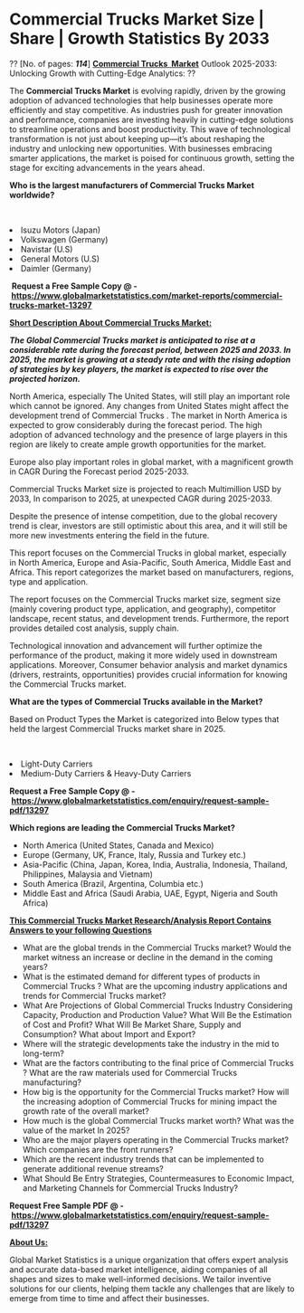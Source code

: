 <H1>Commercial Trucks Market Size | Share | Growth Statistics By 2033</H1><p>?? [No. of pages:&nbsp;<strong><em>114</em></strong>]&nbsp;<strong><a href="https://www.globalmarketstatistics.com/market-reports/commercial-trucks-market-13297">Commercial Trucks &nbsp;Market</a></strong>&nbsp;Outlook 2025-2033: Unlocking Growth with Cutting-Edge Analytics: ??</p><p>The <strong>Commercial Trucks Market</strong> is evolving rapidly, driven by the growing adoption of advanced technologies that help businesses operate more efficiently and stay competitive. As industries push for greater innovation and performance, companies are investing heavily in cutting-edge solutions to streamline operations and boost productivity. This wave of technological transformation is not just about keeping up&mdash;it&rsquo;s about reshaping the industry and unlocking new opportunities. With businesses embracing smarter applications, the market is poised for continuous growth, setting the stage for exciting advancements in the years ahead.</p><p><strong>Who is the largest manufacturers of Commercial Trucks Market worldwide?</strong></p><p>&nbsp;<li>Isuzu Motors (Japan)<li>Volkswagen (Germany)<li>Navistar (U.S)<li>General Motors (U.S)<li>Daimler (Germany)</p><p>&nbsp;<strong>Request a Free Sample Copy @ -&nbsp;<a href="https://www.globalmarketstatistics.com/market-reports/commercial-trucks-market-13297">https://www.globalmarketstatistics.com/market-reports/commercial-trucks-market-13297</a></strong></p><p><strong><u>Short Description About Commercial Trucks Market:</u></strong></p><p><strong><em>The Global Commercial Trucks market is anticipated to rise at a considerable rate during the forecast period, between 2025 and 2033. In 2025, the market is growing at a steady rate and with the rising adoption of strategies by key players, the market is expected to rise over the projected horizon.</em></strong></p><p>North America, especially The United States, will still play an important role which cannot be ignored. Any changes from United States might affect the development trend of Commercial Trucks . The market in North America is expected to grow considerably during the forecast period. The high adoption of advanced technology and the presence of large players in this region are likely to create ample growth opportunities for the market.</p><p>Europe also play important roles in global market, with a magnificent growth in CAGR During the Forecast period 2025-2033.</p><p>Commercial Trucks Market size is projected to reach Multimillion USD by 2033, In comparison to 2025, at unexpected CAGR during 2025-2033.</p><p>Despite the presence of intense competition, due to the global recovery trend is clear, investors are still optimistic about this area, and it will still be more new investments entering the field in the future.</p><p>This report focuses on the Commercial Trucks in global market, especially in North America, Europe and Asia-Pacific, South America, Middle East and Africa. This report categorizes the market based on manufacturers, regions, type and application.</p><p>The report focuses on the Commercial Trucks market size, segment size (mainly covering product type, application, and geography), competitor landscape, recent status, and development trends. Furthermore, the report provides detailed cost analysis, supply chain.</p><p>Technological innovation and advancement will further optimize the performance of the product, making it more widely used in downstream applications. Moreover, Consumer behavior analysis and market dynamics (drivers, restraints, opportunities) provides crucial information for knowing the Commercial Trucks market.</p><p><strong>What are the types of Commercial Trucks available in the Market?</strong></p><p>Based on Product Types the Market is categorized into Below types that held the largest Commercial Trucks market share in 2025.</p><p>&nbsp;<li>Light-Duty Carriers<li> Medium-Duty Carriers & Heavy-Duty Carriers&nbsp;</p><p><strong>Request a Free Sample Copy @ -&nbsp;<a href="https://www.globalmarketstatistics.com/enquiry/request-sample-pdf/13297">https://www.globalmarketstatistics.com/enquiry/request-sample-pdf/13297</a></strong></p><p><strong>Which regions are leading the Commercial Trucks Market?</strong></p><ul><li>North America (United States, Canada and Mexico)</li><li>Europe (Germany, UK, France, Italy, Russia and Turkey etc.)</li><li>Asia-Pacific (China, Japan, Korea, India, Australia, Indonesia, Thailand, Philippines, Malaysia and Vietnam)</li><li>South America (Brazil, Argentina, Columbia etc.)</li><li>Middle East and Africa (Saudi Arabia, UAE, Egypt, Nigeria and South Africa)</li></ul><p><strong><u>This Commercial Trucks Market Research/Analysis Report Contains Answers to your following Questions</u></strong></p><ul><li>What are the global trends in the Commercial Trucks market? Would the market witness an increase or decline in the demand in the coming years?</li><li>What is the estimated demand for different types of products in Commercial Trucks ? What are the upcoming industry applications and trends for Commercial Trucks market?</li><li>What Are Projections of Global Commercial Trucks Industry Considering Capacity, Production and Production Value? What Will Be the Estimation of Cost and Profit? What Will Be Market Share, Supply and Consumption? What about Import and Export?</li><li>Where will the strategic developments take the industry in the mid to long-term?</li><li>What are the factors contributing to the final price of Commercial Trucks ? What are the raw materials used for Commercial Trucks manufacturing?</li><li>How big is the opportunity for the Commercial Trucks market? How will the increasing adoption of Commercial Trucks for mining impact the growth rate of the overall market?</li><li>How much is the global Commercial Trucks market worth? What was the value of the market In 2025?</li><li>Who are the major players operating in the Commercial Trucks market? Which companies are the front runners?</li><li>Which are the recent industry trends that can be implemented to generate additional revenue streams?</li><li>What Should Be Entry Strategies, Countermeasures to Economic Impact, and Marketing Channels for Commercial Trucks Industry?</li></ul><p><strong>Request Free Sample PDF @ -&nbsp;<a href="https://www.globalmarketstatistics.com/enquiry/request-sample-pdf/13297">https://www.globalmarketstatistics.com/enquiry/request-sample-pdf/13297</a></strong></p><p><strong><u>About Us:</u></strong></p><p>Global Market Statistics&nbsp;is a unique organization that offers expert analysis and accurate data-based market intelligence, aiding companies of all shapes and sizes to make well-informed decisions. We tailor inventive solutions for our clients, helping them tackle any challenges that are likely to emerge from time to time and affect their businesses.</p>
